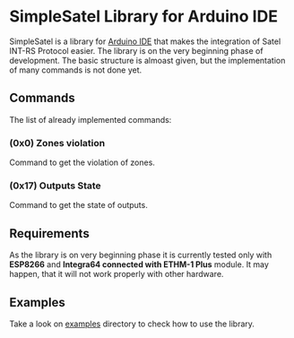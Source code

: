 # SimpleSatel Library for Arduino IDE

SimpleSatel is a library for [Arduino IDE](https://www.arduino.cc/en/software) that makes the integration of Satel INT-RS Protocol easier. 
The library is on the very beginning phase of development. The basic structure is almoast given, but the implementation of many commands is not done yet.

## Commands
The list of already implemented commands:

### (0x0) Zones violation
Command to get the violation of zones.

### (0x17) Outputs State
Command to get the state of outputs.

## Requirements
As the library is on very beginning phase it is currently tested only with **ESP8266** and **Integra64 connected with ETHM-1 Plus** module. It may happen, that it will not work properly with other hardware.

## Examples
Take a look on [examples](examples/) directory to check how to use the library.
